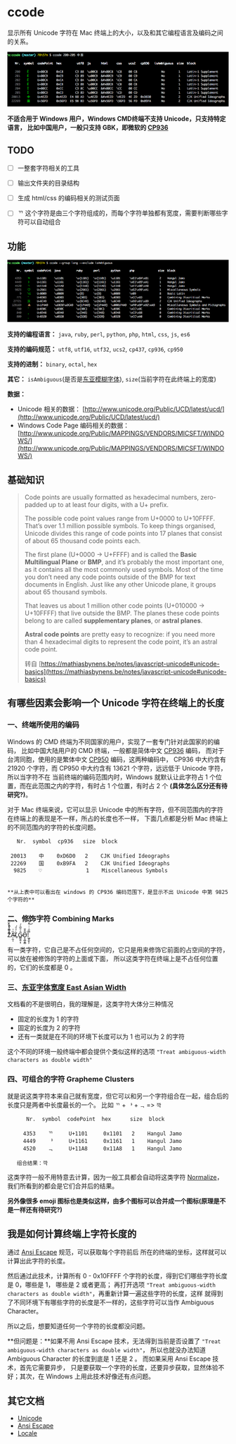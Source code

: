 # ccode

显示所有 Unicode 字符在 Mac 终端上的大小，以及和其它编程语言及编码之间的关系。

![chars](./res/imgs/2.min.png)

**不适合用于 Windows 用户，Windows CMD终端不支持 Unicode，只支持特定语言，
比如中国用户，一般只支持 GBK，即微软的 [CP936](http://www.unicode.org/Public/MAPPINGS/VENDORS/MICSFT/WINDOWS/CP936.TXT)**


## TODO

* [ ] 一整套字符相关的工具
* [ ] 输出文件夹的目录结构
* [ ] 生成 html/css 的编码相关的测试页面
* [ ] ᄁ 这个字符是由三个字符组成的，而每个字符单独都有宽度，需要判断哪些字符可以自动组合


## 功能

![langs](./res/imgs/1.min.png)

**支持的编程语言：** `java`, `ruby`, `perl`, `python`, `php`, `html`, `css`, `js`, `es6`

**支持的编码规范：** `utf8`, `utf16`, `utf32`, `ucs2`, `cp437`, `cp936`, `cp950`

**支持的进制：** `binary`, `octal`, `hex`

**其它：** `isAmbiguous`(是否是[东亚模糊字体](http://unicode.org/reports/tr11/)), `size`(当前字符在此终端上的宽度)



**数据：**

* Unicode 相关的数据： [http://www.unicode.org/Public/UCD/latest/ucd/](http://www.unicode.org/Public/UCD/latest/ucd/)
* Windows Code Page 编码相关的数据：[http://www.unicode.org/Public/MAPPINGS/VENDORS/MICSFT/WINDOWS/](http://www.unicode.org/Public/MAPPINGS/VENDORS/MICSFT/WINDOWS/)


## 基础知识

> Code points are usually formatted as hexadecimal numbers, 
> zero-padded up to at least four digits, with a U+ prefix.
>
> The possible code point values range from U+0000 to U+10FFFF. That’s over 1.1 million possible symbols. 
> To keep things organised, Unicode divides this range of code points into 17 planes that consist of 
> about 65 thousand code points each.
> 
>
> The first plane (U+0000 → U+FFFF) and is called the **Basic Multilingual Plane** or **BMP**, 
> and it’s probably the most important one, as it contains all the most commonly used symbols. 
> Most of the time you don’t need any code points outside of the BMP for text documents in English. 
> Just like any other Unicode plane, it groups about 65 thousand symbols.
> 
> That leaves us about 1 million other code points (U+010000 → U+10FFFF) that live outside the BMP. 
> The planes these code points belong to are called **supplementary planes**, or **astral planes**.
> 
> **Astral code points** are pretty easy to recognize: if you need more than 4 hexadecimal 
> digits to represent the code point, it’s an astral code point.
>
> 转自 [https://mathiasbynens.be/notes/javascript-unicode#unicode-basics](https://mathiasbynens.be/notes/javascript-unicode#unicode-basics)
>

## 有哪些因素会影响一个 Unicode 字符在终端上的长度

### 一、终端所使用的编码

Windows 的 CMD 终端为不同国家的用户，实现了一套专门针对此国家的的编码，
比如中国大陆用户的 CMD 终端，一般都是简体中文 [CP936](https://en.wikipedia.org/wiki/Code_page_936) 编码，
而对于台湾同胞，使用的是繁体中文 [CP950](https://en.wikipedia.org/wiki/Code_page_950) 编码，这两种编码中，
CP936 中大约含有 21920 个字符，而 CP950 中大约含有 13621 个字符，远远低于 Unicode 字符，所以当字符不在
当前终端的编码范围内时，Windows 就默认让此字符占 1 个位置，而在此范围之内的字符，有时占 1 个位置，有时占 2 个
**(具体怎么区分还有待研究?)**。

对于 Mac 终端来说，它可以显示 Unicode 中的所有字符，但不同范围内的字符在终端上的表现是不一样，所占的长度也不一样，
下面几点都是分析 Mac 终端上的不同范围内的字符的长度问题。


```
   Nr.  symbol  cp936   size  block

 20013    中    0xD6D0   2    CJK Unified Ideographs
 22269    国    0xB9FA   2    CJK Unified Ideographs
  9825    ♡              1    Miscellaneous Symbols

  
**从上表中可以看出在 windows 的 CP936 编码范围下，是显示不出 Unicode 中第 9825 个字符的**
```

### 二、修饰字符 Combining Marks

Z͑ͫ̓ͪ̂ͫ̽͏̴̙̤̞͉͚̯̞̠͍A̴̵̜̰͔ͫ͗͢L̠ͨͧͩ͘G̴̻͈͍͔̹̑͗̎̅͛́Ǫ̵̹̻̝̳͂̌̌͘!͖̬̰̙̗̿̋ͥͥ̂ͣ̐́́͜͞


有一类字符，它自己是不占任何空间的，它只是用来修饰它前面的占空间的字符，可以放在被修饰的字符的上面或下面，
所以这类字符在终端上是不占任何位置的，它们的长度都是 0 。


### 三、[东亚字体宽度 East Asian Width](http://unicode.org/reports/tr11/)

文档看的不是很明白，我的理解是，这类字符大体分三种情况

- 固定的长度为 1 的字符
- 固定的长度为 2 的字符
- 还有一类就是在不同的环境下长度可以为 1 也可以为 2 的字符

这个不同的环境一般终端中都会提供个类似这样的选项 `"Treat ambiguous-width characters as double width"`

### 四、可组合的字符 Grapheme Clusters

就是说这类字符本来自己就有宽度，但它可以和另一个字符组合在一起，组合后的长度只是两者中长度最长的一个。
比如 `ᄁ` + `ᅡ` + `ᆨ` => `깍`

```
      Nr.  symbol  codePoint  hex      size  block

     4353    ᄁ     U+1101     0x1101   2    Hangul Jamo
     4449    ᅡ     U+1161     0x1161   1    Hangul Jamo
     4520    ᆨ     U+11A8     0x11A8   1    Hangul Jamo

   组合结果：깍
```

这类字符一般不用特意去计算，因为一般工具都会自动将这类字符 [Normalize](http://unicode.org/reports/tr15/)，
我们所看到的都会是它们合并后的结果。

**另外像很多 emoji 图标也是类似这样，由多个图标可以合并成一个图标(原理是不是一样还有待研究?)**



## 我是如何计算终端上字符长度的

通过 [Ansi Escape](https://en.wikipedia.org/wiki/ANSI_escape_code) 规范，可以获取每个字符前后
所在的终端的坐标，这样就可以计算出此字符的长度。

然后通过此技术，计算所有 0 - 0x10FFFF 个字符的长度，得到它们哪些字符长度是 0，哪些是 1， 哪些是 2 或者更高；
再打开选项 `"Treat ambiguous-width characters as double width"`，再重新计算一遍这些字符的长度，这样
就得到了不同环境下有哪些字符的长度是不一样的，这些字符可以当作 Ambiguous Character。

所以之后，想要知道任何一个字符的长度都没问题。

**但问题是：**如果不用 Ansi Escape 技术，无法得到当前是否设置了 `"Treat ambiguous-width characters as double width"`，
所以也就没办法知道 Ambiguous Character 的长度到底是 1 还是 2 。 而如果采用 Ansi Escape 技术，首先它需要异步，
只是要获取一个字符的长度，还要异步获取，显然体验不好；其次，在 Windows 上用此技术好像还有点问题。


## 其它文档

* [Unicode](./docs/UNICODE.md)
* [Ansi Escape](./docs/ANSI_ESCAPE.md)
* [Locale](./docs/LOCALE.md)

